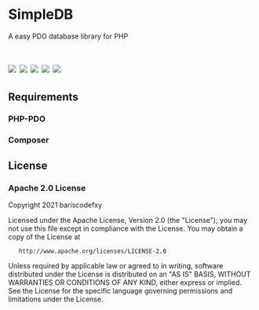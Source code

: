 # SimpleDB
A easy PDO database library for PHP
# <img src='https://img.shields.io/discord/812096967714930710?label=discord'> <img src='https://img.shields.io/github/issues/bariscodefxy/BasicDB'> <img src='https://img.shields.io/github/forks/bariscodefxy/BasicDB'> <img src='https://img.shields.io/github/stars/bariscodefxy/BasicDB'> <img src='https://img.shields.io/github/license/bariscodefxy/BasicDB'>        

## Requirements
### PHP-PDO
### Composer

## License
### Apache 2.0 License
Copyright 2021 bariscodefxy

Licensed under the Apache License, Version 2.0 (the "License");
you may not use this file except in compliance with the License.
You may obtain a copy of the License at

       http://www.apache.org/licenses/LICENSE-2.0

Unless required by applicable law or agreed to in writing, software
distributed under the License is distributed on an "AS IS" BASIS,
WITHOUT WARRANTIES OR CONDITIONS OF ANY KIND, either express or implied.
See the License for the specific language governing permissions and
limitations under the License.
